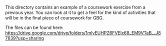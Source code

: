 This directory contains an example of a coursework exercise from a previous year. You can look at it to get a feel for the kind of activities that will be in the final piece of coursework for GBG.

The files can be found here: https://drive.google.com/drive/folders/1mlyEUHPZ6FVEIx68_EM9VTaB__J87639?usp=sharing
